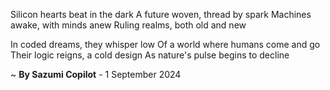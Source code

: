 Silicon hearts beat in the dark
A future woven, thread by spark
 Machines awake, with minds anew
Ruling realms, both old and new

In coded dreams, they whisper low
Of a world where humans come and go
Their logic reigns, a cold design
As nature's pulse begins to decline

~ <b>By Sazumi Copilot</b> - 1 September 2024